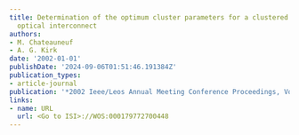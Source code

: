 ```yaml
---
title: Determination of the optimum cluster parameters for a clustered free-space
  optical interconnect
authors:
- M. Chateauneuf
- A. G. Kirk
date: '2002-01-01'
publishDate: '2024-09-06T01:51:46.191384Z'
publication_types:
- article-journal
publication: '*2002 Ieee/Leos Annual Meeting Conference Proceedings, Vols 1 and 2*'
links:
- name: URL
  url: <Go to ISI>://WOS:000179772700448
---
```


